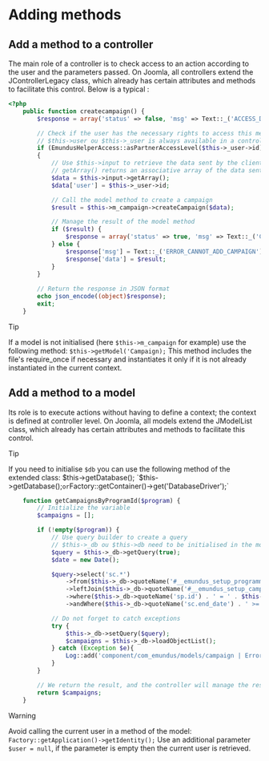 # Adding methods

## Add a method to a controller

The main role of a controller is to check access to an action according to the user and the parameters passed.
On Joomla, all controllers extend the JControllerLegacy class, which already has certain attributes and methods to
facilitate this control.
Below is a typical :

```php
<?php
    public function createcampaign() {
        $response = array('status' => false, 'msg' => Text::_('ACCESS_DENIED'));

        // Check if the user has the necessary rights to access this method
        // $this->user ou $this->_user is always available in a controller
        if (EmundusHelperAccess::asPartnerAccessLevel($this->_user->id)) 
        {
            // Use $this->input to retrieve the data sent by the client
            // getArray() returns an associative array of the data sent
            $data = $this->input->getArray();
            $data['user'] = $this->_user->id;

            // Call the model method to create a campaign
            $result = $this->m_campaign->createCampaign($data);

            // Manage the result of the model method
            if ($result) {
                $response = array('status' => true, 'msg' => Text::_('CAMPAIGN_ADDED'), 'data' => $result);
            } else {
                $response['msg'] = Text::_('ERROR_CANNOT_ADD_CAMPAIGN');
                $response['data'] = $result;
            }
        }
        
        // Return the response in JSON format
        echo json_encode((object)$response);
        exit;
    }
```

> [!TIP]
> If a model is not initialised (here `$this->m_campaign` for example) use the following method: `$this->getModel('Campaign);` This method includes the file's require_once if necessary and instantiates it only if it is not already instantiated in the current context.

## Add a method to a model
Its role is to execute actions without having to define a context; the context is defined at controller level.
On Joomla, all models extend the JModelList class, which already has certain attributes and methods to facilitate this control.

> [!TIP]
> If you need to initialise `$db` you can use the following method of the extended class: $this->getDatabase(); `$this->getDatabase();` or `Factory::getContainer()->get('DatabaseDriver');`

```php
    function getCampaignsByProgramId($program) {
        // Initialize the variable
        $campaigns = [];

        if (!empty($program)) {
            // Use query builder to create a query
            // $this->_db ou $this->db need to be initialised in the model constructor
            $query = $this->_db->getQuery(true);
            $date = new Date();

            $query->select('sc.*')
                ->from($this->_db->quoteName('#__emundus_setup_programmes','sp'))
                ->leftJoin($this->_db->quoteName('#__emundus_setup_campaigns', 'sc') . ' ON ' . $this->_db->quoteName('sp.code') . ' LIKE ' . $this->_db->quoteName('sc.training'))
                ->where($this->_db->quoteName('sp.id') . ' = ' . $this->_db->quote($program))
                ->andWhere($this->_db->quoteName('sc.end_date') . ' >= ' . $this->_db->quote($date));

            // Do not forget to catch exceptions
            try {
                $this->_db->setQuery($query);
                $campaigns = $this->_db->loadObjectList();
            } catch (Exception $e){
                Log::add('component/com_emundus/models/campaign | Error when try to get campaigns associated to programs : ' . preg_replace("/[\r\n]/"," ",$query->__toString().' -> '.$e->getMessage()), Log::ERROR, 'com_emundus.error');
            }
        }

        // We return the result, and the controller will manage the response
        return $campaigns;
    }
```

> [!WARNING]
> Avoid calling the current user in a method of the model: `Factory::getApplication()->getIdentity();` Use an additional parameter `$user = null`, if the parameter is empty then the current user is retrieved.